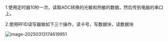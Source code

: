 1.使用定时器10秒一次，读取ADC转换的光敏和热敏的数据，然后传到电脑的串口上。

2.使用RFID读写器做如下三个操作，读卡号，写数据块，读数据块

![image-20250313174619951](https://gitee.com/zhangshoudao/pic_bed/raw/master/img/202503131746040.png)




